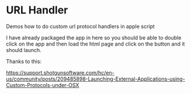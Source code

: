 # URL Handler

Demos how to do custom url protocol handlers in apple script

I have already packaged the app in here so you should be able to double click on the app and then load the html page and click on the button and it should launch.

Thanks to this:

https://support.shotgunsoftware.com/hc/en-us/community/posts/209485898-Launching-External-Applications-using-Custom-Protocols-under-OSX


